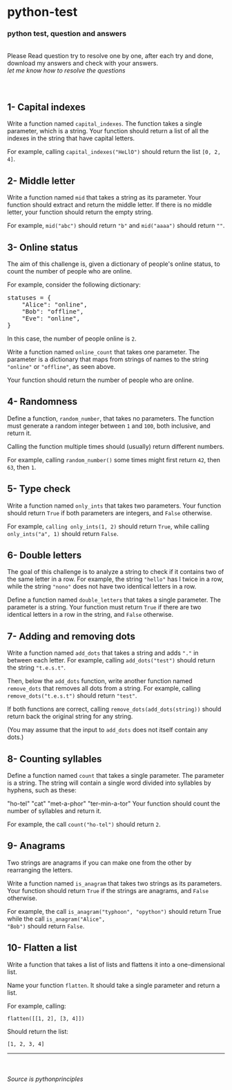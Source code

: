 <h1>python-test</h1>
<h3>python test, question and answers</h3>
</br>Please Read question try to resolve one by one, after each try and done, download my answers and check with your answers.
</br><i>let me know how to resolve the questions</i>
</br>
</br>
</br>
<h2>1- Capital indexes</h2>
Write a function named <code>capital_indexes</code>. The function takes a single parameter, which is a string. Your function should return a list of all the indexes in the string that have capital letters.

For example, calling <code>capital_indexes("HeLlO")</code> should return the list <code>[0, 2, 4]</code>.


<h2>2- Middle letter</h2>
Write a function named <code>mid</code> that takes a string as its parameter. Your function should extract and return the middle letter. If there is no middle letter, your function should return the empty string.

For example, <code>mid("abc")</code> should return <code>"b"</code> and <code>mid("aaaa")</code> should return <code>""</code>.

<h2>3- Online status</h2>
The aim of this challenge is, given a dictionary of people's online status, to count the number of people who are online.

For example, consider the following dictionary:
<pre>
statuses = {
    "Alice": "online",
    "Bob": "offline",
    "Eve": "online",
}
</pre>
In this case, the number of people online is <code>2</code>.

Write a function named <code>online_count</code> that takes one parameter. The parameter is a dictionary that maps from strings of names to the string <code>"online"</code> or <code>"offline"</code>, as seen above.

Your function should return the number of people who are online.

<h2>4- Randomness</h2>

Define a function, <code>random_number</code>, that takes no parameters. The function must generate a random integer between <code>1</code> and <code>100</code>, both inclusive, and return it.

Calling the function multiple times should (usually) return different numbers.

For example, calling <code>random_number()</code> some times might first return <code>42</code>, then <code>63</code>, then <code>1</code>.


<h2>5- Type check</h2>
Write a function named <code>only_ints</code> that takes two parameters. Your function should return <code>True</code> if both parameters are integers, and <code>False</code> otherwise.

For example, <code>calling only_ints(1, 2)</code> should return <code>True</code>, while calling <code>only_ints("a", 1)</code> should return <code>False</code>.

<h2>6- Double letters</h2>
The goal of this challenge is to analyze a string to check if it contains two of the same letter in a row. For example, the string <code>"hello"</code> has l twice in a row, while the string <code>"nono"</code> does not have two identical letters in a row.

Define a function named <code>double_letters</code> that takes a single parameter. The parameter is a string. Your function must return <code>True</code> if there are two identical letters in a row in the string, and <code>False</code> otherwise.

<h2>7- Adding and removing dots</h2>
Write a function named <code>add_dots</code> that takes a string and adds <code>"."</code> in between each letter. For example, calling <code>add_dots("test")</code> should return the string <code>"t.e.s.t"</code>.

Then, below the <code>add_dots</code> function, write another function named <code>remove_dots</code> that removes all dots from a string. For example, calling <code>remove_dots("t.e.s.t")</code> should return <code>"test"</code>.

If both functions are correct, calling <code>remove_dots(add_dots(string))</code> should return back the original string for any string.

(You may assume that the input to <code>add_dots</code> does not itself contain any dots.)


<h2>8- Counting syllables</h2>
Define a function named <code>count</code> that takes a single parameter. The parameter is a string. The string will contain a single word divided into syllables by hyphens, such as these:

<pro>"ho-tel"
    "cat"
    "met-a-phor"
    "ter-min-a-tor"
    Your function should count the number of syllables and return it.
</pro>

For example, the call <code>count("ho-tel")</code> should return <code>2</code>.

<h2>9- Anagrams</h2>
Two strings are anagrams if you can make one from the other by rearranging the letters.

Write a function named <code>is_anagram</code> that takes two strings as its parameters. Your function should return <code>True</code> if the strings are anagrams, and <code>False</code> otherwise.

For example, the call <code>is_anagram("typhoon", "opython")</code> should return True while the call <code>is_anagram("Alice", "Bob")</code> should return <code>False</code>.

<h2>10- Flatten a list</h2>
Write a function that takes a list of lists and flattens it into a one-dimensional list.

Name your function <code>flatten</code>. It should take a single parameter and return a list.

For example, calling:

<code>flatten([[1, 2], [3, 4]])</code>

Should return the list:

<code>[1, 2, 3, 4]</code>




___________________________________________________________________________________________________
<br><h6>Source is pythonprinciples</h6></br>
